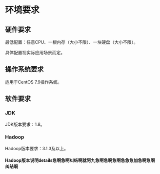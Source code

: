 # 环境要求

## 硬件要求
最低配置：任意CPU、一根内存（大小不限）、一块硬盘（大小不限）。

具体配置视实际应用场景而定。

## 操作系统要求
适用于CentOS 7.9操作系统。

## 软件要求
### JDK
JDK版本要求：1.8。

### Hadoop
Hadoop版本要求：3.1.3及以上。

#### Hadoop版本说明details急啊急啊纠结啊就阿九急啊急啊急啊急急急加急啊急啊纠结啊